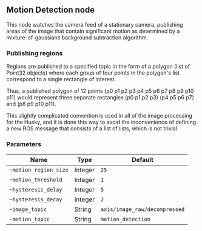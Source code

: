 ## Motion Detection node

This node watches the camera feed of a stationary camera, publishing
areas of the image that contain significant motion as determined by
a mixture-of-gaussians background subtraction algorithm.

### Publishing regions

Regions are published to a specified topic in the form of a polygon (list of Point32 objects) where each group of four points in the polygon's list correspond to a single rectangle of interest.

Thus, a published polygon of 12 points (p0 p1 p2 p3 p4 p5 p6 p7 p8 p9 p10 p11) would represent three separate rectangles (p0 p1 p2 p3) (p4 p5 p6 p7) and (p8 p9 p10 p11).

This slightly complicated convention is used in all of the image processing for the Husky, and it is done this way to avoid the inconvenience of defining a new ROS message that consists of a list of lists, which is not trivial.

### Parameters

| Name              | Type      | Default               |
| ----------------- | --------- | --------------------- |
| `~motion_region_size`  | Integer    | `25`   |
| `~motion_threshold`   | Integer    | `1`     |
| `~hysteresis_delay`  | Integer    | `5`  |
| `~hysteresis_decay`  | Integer    | `2`  |
| `~image_topic`   | String    | `axis/image_raw/decompressed`     |
| `~motion_topic`  | String    | `motion_detection`  |
